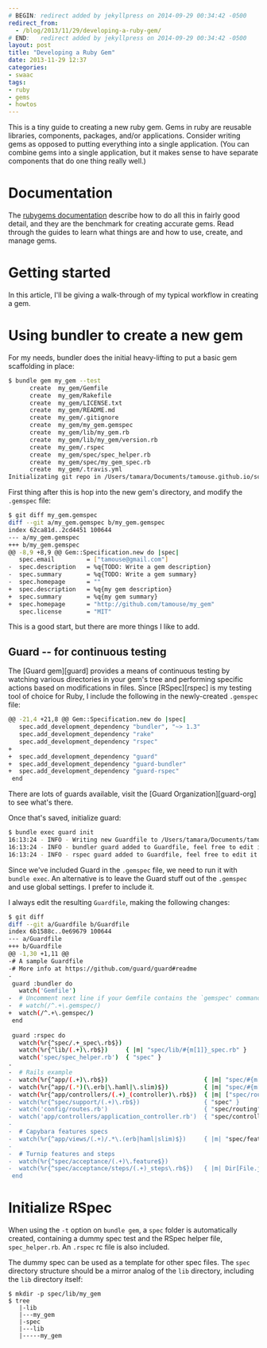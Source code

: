```yaml
---
# BEGIN: redirect added by jekyllpress on 2014-09-29 00:34:42 -0500
redirect_from:
  - /blog/2013/11/29/developing-a-ruby-gem/
# END:   redirect added by jekyllpress on 2014-09-29 00:34:42 -0500
layout: post
title: "Developing a Ruby Gem"
date: 2013-11-29 12:37
categories: 
- swaac
tags:
- ruby
- gems
- howtos
---
```

This is a tiny guide to creating a new ruby gem. Gems in ruby are
reusable libraries, components, packages, and/or
applications. Consider writing gems as opposed to putting everything
into a single application. (You can combine gems into a single
application, but it makes sense to have separate components that do
one thing really well.)

# Documentation

The [rubygems documentation](http://guides.rubygems.org/) describe how
to do all this in fairly good detail, and they are the benchmark for
creating accurate gems. Read through the guides to learn what things
are and how to use, create, and manage gems. 

# Getting started

In this article, I'll be giving a walk-through of my typical workflow
in creating a gem.

# Using bundler to create a new gem

For my needs, bundler does the initial heavy-lifting to put a basic
gem scaffolding in place:

``` bash
$ bundle gem my_gem --test
      create  my_gem/Gemfile
      create  my_gem/Rakefile
      create  my_gem/LICENSE.txt
      create  my_gem/README.md
      create  my_gem/.gitignore
      create  my_gem/my_gem.gemspec
      create  my_gem/lib/my_gem.rb
      create  my_gem/lib/my_gem/version.rb
      create  my_gem/.rspec
      create  my_gem/spec/spec_helper.rb
      create  my_gem/spec/my_gem_spec.rb
      create  my_gem/.travis.yml
Initializating git repo in /Users/tamara/Documents/tamouse.github.io/source/downloads/code/2013-11-29-developing-a-ruby-gem/my_gem
```

First thing after this is hop into the new gem's directory, and modify
the `.gemspec` file:

``` bash
$ git diff my_gem.gemspec 
diff --git a/my_gem.gemspec b/my_gem.gemspec
index 62ca81d..2cd4451 100644
--- a/my_gem.gemspec
+++ b/my_gem.gemspec
@@ -8,9 +8,9 @@ Gem::Specification.new do |spec|
   spec.email         = ["tamouse@gmail.com"]
-  spec.description   = %q{TODO: Write a gem description}
-  spec.summary       = %q{TODO: Write a gem summary}
-  spec.homepage      = ""
+  spec.description   = %q{my gem description}
+  spec.summary       = %q{my gem summary}
+  spec.homepage      = "http://github.com/tamouse/my_gem"
   spec.license       = "MIT"
```

This is a good start, but there are more things I like to add.

## Guard -- for continuous testing

The [Guard gem][guard] provides a means of continuous testing by
watching various directories in your gem's tree and performing
specific actions based on modifications in files. Since [RSpec][rspec]
is my testing tool of choice for Ruby, I include the following in the
newly-created `.gemspec` file:

``` bash
@@ -21,4 +21,8 @@ Gem::Specification.new do |spec|
   spec.add_development_dependency "bundler", "~> 1.3"
   spec.add_development_dependency "rake"
   spec.add_development_dependency "rspec"
+
+  spec.add_development_dependency "guard"
+  spec.add_development_dependency "guard-bundler"
+  spec.add_development_dependency "guard-rspec"
 end
```

There are lots of guards available, visit the [Guard
Organization][guard-org] to see what's there.

Once that's saved, initialize guard:

``` bash
$ bundle exec guard init
16:13:24 - INFO - Writing new Guardfile to /Users/tamara/Documents/tamouse.github.io/source/downloads/code/2013-11-29-developing-a-ruby-gem/my_gem/Guardfile
16:13:24 - INFO - bundler guard added to Guardfile, feel free to edit it
16:13:24 - INFO - rspec guard added to Guardfile, feel free to edit it
```

Since we've included Guard in the `.gemspec` file, we need to run it
with `bundle exec`. An alternative is to leave the Guard stuff out of
the `.gemspec` and use global settings. I prefer to include it.

I always edit the resulting `Guardfile`, making the following changes:

``` bash
$ git diff
diff --git a/Guardfile b/Guardfile
index 6b1588c..0e69679 100644
--- a/Guardfile
+++ b/Guardfile
@@ -1,30 +1,11 @@
-# A sample Guardfile
-# More info at https://github.com/guard/guard#readme
-
 guard :bundler do
   watch('Gemfile')
-  # Uncomment next line if your Gemfile contains the `gemspec' command.
-  # watch(/^.+\.gemspec/)
+  watch(/^.+\.gemspec/)
 end
 
 guard :rspec do
   watch(%r{^spec/.+_spec\.rb$})
   watch(%r{^lib/(.+)\.rb$})     { |m| "spec/lib/#{m[1]}_spec.rb" }
   watch('spec/spec_helper.rb')  { "spec" }
-
-  # Rails example
-  watch(%r{^app/(.+)\.rb$})                           { |m| "spec/#{m[1]}_spec.rb" }
-  watch(%r{^app/(.*)(\.erb|\.haml|\.slim)$})          { |m| "spec/#{m[1]}#{m[2]}_spec.rb" }
-  watch(%r{^app/controllers/(.+)_(controller)\.rb$})  { |m| ["spec/routing/#{m[1]}_routing_spec.rb", "spec/#{m[2]}s/#{m[1]}_#{m[2]}
-  watch(%r{^spec/support/(.+)\.rb$})                  { "spec" }
-  watch('config/routes.rb')                           { "spec/routing" }
-  watch('app/controllers/application_controller.rb')  { "spec/controllers" }
-
-  # Capybara features specs
-  watch(%r{^app/views/(.+)/.*\.(erb|haml|slim)$})     { |m| "spec/features/#{m[1]}_spec.rb" }
-
-  # Turnip features and steps
-  watch(%r{^spec/acceptance/(.+)\.feature$})
-  watch(%r{^spec/acceptance/steps/(.+)_steps\.rb$})   { |m| Dir[File.join("**/#{m[1]}.feature")][0] || 'spec/acceptance' }
 end
```

# Initialize RSpec

When using the `-t` option on `bundle gem`, a `spec` folder is
automatically created, containing a dummy spec test and the RSpec
helper file, `spec_helper.rb`. An `.rspec` rc file is also included.

The dummy spec can be used as a template for other spec files. The
`spec` directory structure should be a mirror analog of the `lib`
directory, including the `lib` directory itself:

```
$ mkdir -p spec/lib/my_gem
$ tree
   |-lib
   |---my_gem
   |-spec
   |---lib
   |-----my_gem
```

